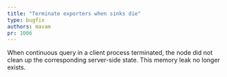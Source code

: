 ```yaml
---
title: "Terminate exporters when sinks die"
type: bugfix
authors: mavam
pr: 1006
---
```


When continuous query in a client process terminated, the node did not clean up
the corresponding server-side state. This memory leak no longer exists.
